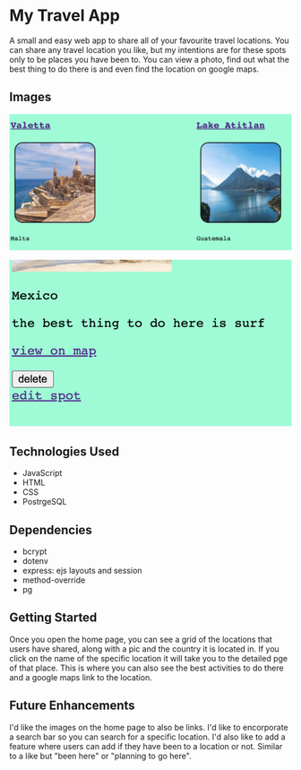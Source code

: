 # My Travel App

A small and easy web app to share all of your favourite travel locations. You can share any travel location you like, but my intentions are for these spots only to be places you have been to. You can view a photo, find out what the best thing to do there is and even find the location on google maps.

## Images

![Home page](./screendshots/home_page.png)

![Detailed view](./screendshots/detail_page.png)

## Technologies Used
- JavaScript
- HTML
- CSS
- PostrgeSQL

## Dependencies
- bcrypt
- dotenv
- express: ejs layouts and session
- method-override
- pg

## Getting Started
Once you open the home page, you can see a grid of the locations that users have shared, along with a pic and the country it is located in. If you click on the name of the specific location it will take you to the detailed pge of that place. This is where you can also see the best activities to do there and a google maps link to the location.

## Future Enhancements
I'd like the images on the home page to also be links. I'd like to encorporate a search bar so you can search for a specific location. I'd also like to add a feature where users can add if they have been to a location or not. Similar to a like but "been here" or "planning to go here".

